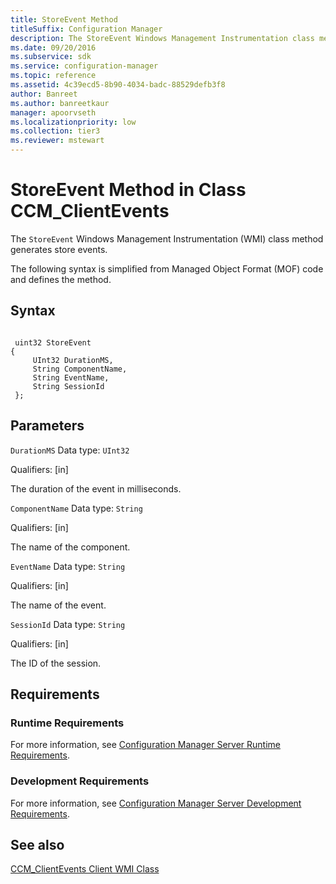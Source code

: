 ```yaml
---
title: StoreEvent Method
titleSuffix: Configuration Manager
description: The StoreEvent Windows Management Instrumentation class method generates store events.
ms.date: 09/20/2016
ms.subservice: sdk
ms.service: configuration-manager
ms.topic: reference
ms.assetid: 4c39ecd5-8b90-4034-badc-88529defb3f8
author: Banreet
ms.author: banreetkaur
manager: apoorvseth
ms.localizationpriority: low
ms.collection: tier3
ms.reviewer: mstewart
---
```

# StoreEvent Method in Class CCM_ClientEvents
The `StoreEvent` Windows Management Instrumentation (WMI) class method generates store events.

 The following syntax is simplified from Managed Object Format (MOF) code and defines the method.

## Syntax

```

 uint32 StoreEvent
{
     UInt32 DurationMS,
     String ComponentName,
     String EventName,
     String SessionId
 };

```

## Parameters
 `DurationMS`
 Data type: `UInt32`

 Qualifiers: [in]

 The duration of the event in milliseconds.

 `ComponentName`
 Data type: `String`

 Qualifiers: [in]

 The name of the component.

 `EventName`
 Data type: `String`

 Qualifiers: [in]

 The name of the event.

 `SessionId`
 Data type: `String`

 Qualifiers: [in]

 The ID of the session.

## Requirements

### Runtime Requirements
 For more information, see [Configuration Manager Server Runtime Requirements](../../../../../develop/core/reqs/server-runtime-requirements.md).

### Development Requirements
 For more information, see [Configuration Manager Server Development Requirements](../../../../../develop/core/reqs/server-development-requirements.md).

## See also

[CCM_ClientEvents Client WMI Class](../../../../../develop/reference/core/clients/sdk/ccm_clientevents-client-wmi-class.md)
